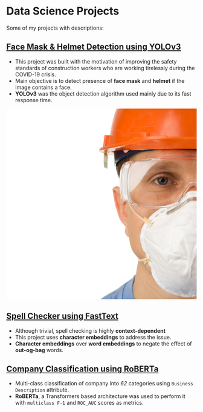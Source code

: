 # Data Science Projects

Some of my projects with descriptions:

## [Face Mask & Helmet Detection using YOLOv3](https://github.com/Bicky23/Helmet_Mask_Detection/)
* This project was built with the motivation of improving the safety standards of construction workers who are working tirelessly during the COVID-19 crisis.
* Main objective is to detect presence of **face mask** and **helmet** if the image contains a face.
* **YOLOv3** was the object detection algorithm used mainly due to its fast response time.

![](/images/img_2.jpg)


## [Spell Checker using FastText](https://github.com/Bicky23/FastText-Spell-Checker)
* Although trivial, spell checking is highly **context-dependent**
* This project uses **character embeddings** to address the issue. 
* **Character embeddings** over **word embeddings** to negate the effect of **out-og-bag** words.


## [Company Classification using RoBERTa]()
* Multi-class classification of company into *62* categories using `Business Description` attribute.
* **RoBERTa**, a Transformers based architecture was used to perform it with `multiclass F-1` and `ROC_AUC` scores as metrics.






